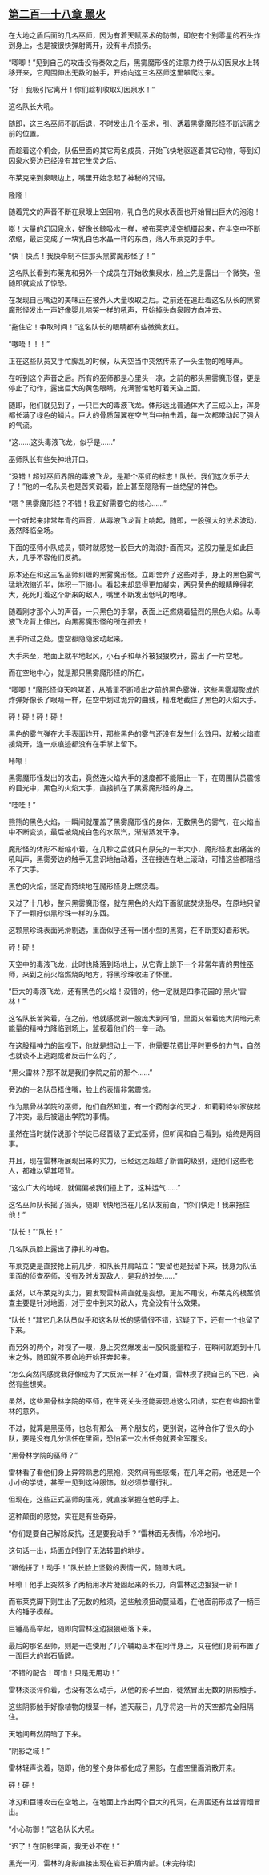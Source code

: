 ## [第二百一十八章 黑火](https://www.xxbiquge.com/11_11222/8821818.html)


  在大地之盾后面的几名巫师，因为有着天赋巫术的防御，即使有个别零星的石头炸到身上，也是被很快弹射离开，没有半点损伤。

  “唧唧！”见到自己的攻击没有奏效之后，黑雾魔形怪的注意力终于从幻因泉水上转移开来，它周围伸出无数的触手，开始向这三名巫师这里攀爬过来。

  “好！我吸引它离开！你们趁机收取幻因泉水！”

  这名队长大吼。

  随即，这三名巫师不断后退，不时发出几个巫术，引、诱着黑雾魔形怪不断远离之前的位置。

  而趁着这个机会，队伍里面的其它两名成员，开始飞快地驱逐着其它动物，等到幻因泉水旁边已经没有其它生灵之后。

  布莱克来到泉眼边上，嘴里开始念起了神秘的咒语。

  隆隆！

  随着咒文的声音不断在泉眼上空回响，乳白色的泉水表面也开始冒出巨大的泡泡！

  嘭！大量的幻因泉水，好像长鲸吸水一样，被布莱克凌空抓摄起来，在半空中不断浓缩，最后变成了一块乳白色水晶一样的东西，落入布莱克的手中。

  “快！快点！我快牵制不住那头黑雾魔形怪了！”

  这名队长看到布莱克和另外一个成员在开始收集泉水，脸上先是露出一个微笑，但随即就变成了惊恐。

  在发现自己嘴边的美味正在被外人大量收取之后。之前还在追赶着这名队长的黑雾魔形怪发出一声好像婴儿啼哭一样的吼声，开始掉头向泉眼方向冲去。

  “拖住它！争取时间！”这名队长的眼睛都有些微微发红。

  “嗷唔！！！”

  正在这些队员又手忙脚乱的时候，从天空当中突然传来了一头生物的咆哮声。

  在听到这个声音之后。所有的巫师都是心里头一凉，之前的那头黑雾魔形怪，更是停止了动作，露出巨大的黄色眼睛，充满警惕地盯着天空上面。

  随即，他们就见到了，一只巨大的毒液飞龙。体形远比普通体大了三成以上，浑身都长满了绿色的鳞片。巨大的骨质薄翼在空气当中拍击着，每一次都带动起了强大的气流。

  “这……这头毒液飞龙，似乎是……”

  巫师队长有些失神地开口。

  “没错！超过巫师界限的毒液飞龙，是那个巫师的标志！队长。我们这次乐子大了！”他的一名队员也是苦笑说着，脸上甚至隐隐有一丝绝望的神色。

  “嗯？黑雾魔形怪？不错！我正好需要它的核心……”

  一个听起来非常年青的声音，从毒液飞龙背上响起，随即，一股强大的法术波动，轰然降临全场。

  下面的巫师小队成员，顿时就感觉一股巨大的海浪扑面而来，这股力量是如此巨大，几乎不容他们反抗。

  原本还在和这三名巫师纠缠的黑雾魔形怪。立即舍弃了这些对手，身上的黑色雾气猛地浓缩近半，体积一下缩小。看起来却显得更加凝实，两只黄色的眼睛睁得老大，死死盯着这个新来的敌人，嘴里不断发出低吼的咆哮。

  随着刚才那个人的声音，一只黑色的手掌，表面上还燃烧着猛烈的黑色火焰。从毒液飞龙背上伸出，向黑雾魔形怪的所在抓去！

  黑手所过之处。虚空都隐隐波动起来。

  大手未至，地面上就平地起风，小石子和草芥被狠狠吹开，露出了一片空地。

  而在空地中心，就是那只黑雾魔形怪的所在。

  “唧唧！”魔形怪仰天咆哮着，从嘴里不断喷出之前的黑色雾弹，这些黑雾凝聚成的炸弹好像长了眼睛一样，在空中划过诡异的曲线，精准地截住了黑色的火焰大手。

  砰！砰！砰！砰！

  黑色的雾气弹在大手表面炸开，那些黑色的雾气还没有发生什么效用，就被火焰直接烧开，连一点痕迹都没有在手掌上留下。

  咔嚓！

  黑雾魔形怪发出的攻击，竟然连火焰大手的速度都不能阻止一下，在周围队员震惊的目光中，黑色的火焰大手，直接抓在了黑雾魔形怪的身上。

  “哇哇！”

  熊熊的黑色火焰，一瞬间就覆盖了黑雾魔形怪的身体，无数黑色的雾气，在火焰当中不断变淡，最后被烧成白色的水蒸汽，渐渐蒸发干净。

  魔形怪的体形不断缩小着，在几秒之后就只有原先的一半大小，魔形怪发出痛苦的吼叫声，黑雾旁边的触手无意识地抽动着，还在接连在地上滚动，可惜这些都阻挡不了大手。

  黑色的火焰，坚定而持续地在魔形怪身上燃烧着。

  又过了十几秒，整只黑雾魔形怪，就在黑色的火焰下面彻底焚烧殆尽，在原地只留下了一颗好似黑珍珠一样的东西。

  这颗黑珍珠表面光滑剔透，里面似乎还有一团小型的黑雾，在不断变幻着形状。

  砰！砰！

  天空中的毒液飞龙，此时也降落到场地上，从它背上跳下一个非常年青的男性巫师，来到之前火焰燃烧的地方，将黑珍珠收进了怀里。

  “巨大的毒液飞龙，还有黑色的火焰！没错的，他一定就是四季花园的‘黑火’雷林！”

  这名队长苦笑着，在之前，他就感觉到一股庞大到可怕，里面又带着庞大阴暗元素能量的精神力降临到场上，监视着他们的一举一动。

  在这股精神力的监视下，他就是想动上一下，也需要花费比平时更多的力气，自然也就谈不上逃跑或者反击什么的了。

  “黑火雷林？那不就是我们学院之前的那个……”

  旁边的一名队员捂住嘴，脸上的表情非常震惊。

  作为黑骨林学院的巫师，他们自然知道，有一个药剂学的天才，和莉莉特尔家族起了冲突，最后被逼出学院的事情。

  虽然在当时就传说那个学徒已经晋级了正式巫师，但听闻和自己看到，始终是两回事。

  并且，现在雷林所展现出来的实力，已经远远超越了新晋的级别，连他们这些老人，都难以望其项背。

  “这么广大的地域，就偏偏被我们撞上了，这种运气……”

  这名巫师队长摇了摇头，随即飞快地挡在几名队友前面，“你们快走！我来拖住他！”

  “队长！”“队长！”

  几名队员脸上露出了挣扎的神色。

  布莱克更是直接抢上前几步，和队长并肩站立：“要留也是我留下来，我身为队伍里面的侦查巫师，没有及时发现敌人，是我的过失……”

  虽然，以布莱克的实力，要发现雷林简直就是妄想，更加不用说，布莱克的根茎侦查主要是针对地面，对于空中到来的敌人，完全没有什么效果。

  “队长！”其它几名队员似乎和这名队长的感情很不错，迟疑了下，还有一个也留了下来。

  而另外的两个，对视了一眼，身上突然爆发出一股风能量粒子，在瞬间就跑到十几米之外，随即就不要命地开始狂奔起来。

  “怎么突然间感觉我好像成为了大反派一样？”在对面，雷林摸了摸自己的下巴，突然有些想笑。

  虽然，这些黑骨林学院的巫师，在生死关头还能表现地这么团结，实在有些超出雷林的意外。

  不过，就算是黑巫师，也总有那么一两个朋友的，更别说，这种合作了很久的小队，要是没有几分信任在里面，恐怕第一次出任务就要全军覆没。

  “黑骨林学院的巫师？”

  雷林看了看他们身上异常熟悉的黑袍，突然间有些感慨，在几年之前，他还是一个小小的学徒，甚至一见到这种服饰，就必须恭谨行礼。

  但现在，这些正式巫师的生死，就直接掌握在他的手上。

  这种颠倒的感觉，实在是有些奇异。

  “你们是要自己解除反抗，还是要我动手？”雷林面无表情，冷冷地问。

  这句话一出，场面立时到了无法转圜的地步。

  “跟他拼了！动手！”队长脸上坚毅的表情一闪，随即大吼。

  咔嚓！他手上突然多了两柄用冰片凝固起来的长刀，向雷林这边狠狠一斩！

  而布莱克脚下则生出了无数的触须，这些触须扭动蔓延着，在他面前形成了一柄巨大的锤子模样。

  巨锤高高举起，随即向雷林这边狠狠砸落下来。

  最后的那名巫师，则是一连使用了几个辅助巫术在同伴身上，又在他们身前布置了一面巨大的岩石盾牌。

  “不错的配合！可惜！只是无用功！”

  雷林淡淡评价着，也没有怎么动手，从他的影子里面，徒然冒出无数的阴影触手。

  这些阴影触手好像植物的根茎一样，遮天蔽日，几乎将这一片的天空都完全阻隔住。

  天地间蓦然阴暗了下来。

  “阴影之域！”

  雷林轻声说着，随即，他的整个身体都化成了黑影，在虚空里面消散开来。

  砰！砰！

  冰刃和巨锤攻击在空地上，在地面上炸出两个巨大的孔洞，在周围还有丝丝青烟冒出。

  “小心防御！”这名队长大吼。

  “迟了！在阴影里面，我无处不在！”

  黑光一闪，雷林的身影直接出现在岩石护盾内部。(未完待续)
